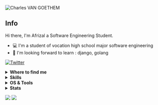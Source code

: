 ![Charles VAN GOETHEM](https://raw.githubusercontent.com/Char-Al/char-al/master/puzzle.jpg)

## Info

Hi there, I'm Afrizal a Software Engineering Student.

- :computer: I'm a student of vocation high school major software engineering
- :school: I'm looking forward to learn : django, golang

[![Twitter](https://github-readme-twitter.gazf.vercel.app/api?id=afrizal0&layout=wide)](https://twitter.com/afriiizall_)

</details>


<details>
  <summary><b>Where to find me</b></summary>

[![Github](https://img.shields.io/badge/-Github-181717?style=for-the-badge&logo=Github&logoColor=white)](https://github.com/afrizal0)
[![Twitter](https://img.shields.io/badge/-Twitter-1DA1F2?style=for-the-badge&logo=Twitter&logoColor=white)](https://twitter.com/afriiizal)

</details>


<details>
  <summary><b>Skills</b></summary>


[![HTML](https://img.shields.io/badge/HTML5-E34F26?style=for-the-badge&logo=html5&logoColor=white)
[![CSS3](https://img.shields.io/badge/CSS3-1572B6?style=for-the-badge&logo=css3&logoColor=white)
[![Javascript](https://img.shields.io/badge/JavaScript-323330?style=for-the-badge&logo=javascript&logoColor=F7DF1E)
[![C++](https://img.shields.io/badge/C%2B%2B-00599C?style=for-the-badge&logo=c%2B%2B&logoColor=white)]
[![PHP](https://img.shields.io/badge/PHP-777BB4?style=for-the-badge&logo=php&logoColor=white)]
[![MYSQL](https://img.shields.io/badge/MySQL-00000F?style=for-the-badge&logo=mysql&logoColor=white)]


</details>


<details>
  <summary><b>OS & Tools</b></summary>

![Ubuntu](https://img.shields.io/badge/Ubuntu-E95420?style=for-the-badge&logo=ubuntu&logoColor=white)
![Mint](https://img.shields.io/badge/Linux_Mint-87CF3E?style=for-the-badge&logo=linux-mint&logoColor=white)
![vim](https://img.shields.io/badge/-vim-019733?logo=Vim&style=for-the-badge&logoColor=white)
![Windows](https://img.shields.io/badge/Windows-0078D6?style=for-the-badge&logo=windows&logoColor=white)

![Git](https://img.shields.io/badge/-Git-F05032?logo=Git&style=for-the-badge&logoColor=white)
![Github](https://img.shields.io/badge/-Github-181717?logo=Github&style=for-the-badge&logoColor=white)

![NodeJS](https://img.shields.io/badge/Node.js-43853D?style=for-the-badge&logo=node.js&logoColor=white)
![Express.Js](https://img.shields.io/badge/Express.js-404D59?style=for-the-badge)
![Bootstrap](https://img.shields.io/badge/Bootstrap-563D7C?style=for-the-badge&logo=bootstrap&logoColor=white)

</details>


<details>
  <summary><b>Stats</b></summary>

![stats](https://github-readme-stats.vercel.app/api?username=afrizal0&show_icons=true&count_private=true&title_color=f7d745&text_color=b2d76c&icon_color=6562af&bg_color=00000000&hide=bg-color&hide_border=true)
![trophy](https://github-profile-trophy.vercel.app/?username=afrizal0&theme=juicyfresh&no-bg=true&no-frame=true&column=4&")
</details>

<!-- Image by <a href="https://pixabay.com/users/gagnonm1993-4710127/?utm_source=link-attribution&amp;utm_medium=referral&amp;utm_campaign=image&amp;utm_content=2358911">gagnonm1993</a> from <a href="https://pixabay.com/?utm_source=link-attribution&amp;utm_medium=referral&amp;utm_campaign=image&amp;utm_content=2358911">Pixabay</a> -->

![](https://komarev.com/ghpvc/?username=afrizal0&style=flat-square&label=Views)
![](https://badges.pufler.dev/visits/afrizal0/afrizal0?color=black&logo=github&style=flat-square)

